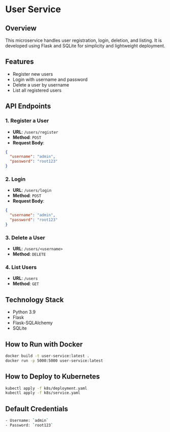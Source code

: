 # User Service

## Overview
This microservice handles user registration, login, deletion, and listing. It is developed using Flask and SQLite for simplicity and lightweight deployment.

## Features
- Register new users
- Login with username and password
- Delete a user by username
- List all registered users

## API Endpoints

### 1. Register a User
- **URL**: `/users/register`
- **Method**: `POST`
- **Request Body**:
```json
{
  "username": "admin",
  "password": "root123"
}
```

### 2. Login
- **URL**: `/users/login`
- **Method**: `POST`
- **Request Body**:

```json
{
  "username": "admin",
  "password": "root123"
}

```

### 3. Delete a User
- **URL**: `/users/<username>`
- **Method**: `DELETE`

### 4. List Users
- **URL**: `/users`
- **Method**: `GET`

## Technology Stack
- Python 3.9
- Flask
- Flask-SQLAlchemy
- SQLite

## How to Run with Docker

```bash
docker build -t user-service:latest .
docker run -p 5000:5000 user-service:latest
```

## How to Deploy to Kubernetes

```bash
kubectl apply -f k8s/deployment.yaml
kubectl apply -f k8s/service.yaml

```

## Default Credentials
```bash
- Username: `admin`
- Password: `root123`

```


